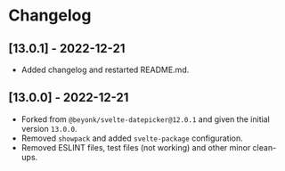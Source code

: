 # Changelog

## [13.0.1] - 2022-12-21

-   Added changelog and restarted README.md.

## [13.0.0] - 2022-12-21

-   Forked from `@beyonk/svelte-datepicker@12.0.1` and given the initial version `13.0.0`.
-   Removed `showpack` and added `svelte-package` configuration.
-   Removed ESLINT files, test files (not working) and other minor clean-ups.
